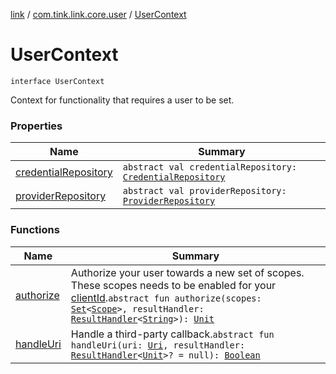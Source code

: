 [link](../../index.md) / [com.tink.link.core.user](../index.md) / [UserContext](./index.md)

# UserContext

`interface UserContext`

Context for functionality that requires a user to be set.

### Properties

| Name | Summary |
|---|---|
| [credentialRepository](credential-repository.md) | `abstract val credentialRepository: `[`CredentialRepository`](../../com.tink.link.core.credentials/-credential-repository/index.md) |
| [providerRepository](provider-repository.md) | `abstract val providerRepository: `[`ProviderRepository`](../../com.tink.core.provider/-provider-repository/index.md) |

### Functions

| Name | Summary |
|---|---|
| [authorize](authorize.md) | Authorize your user towards a new set of scopes. These scopes needs to be enabled for your [clientId](../../com.tink.service.network/-tink-configuration/o-auth-client-id.md).`abstract fun authorize(scopes: `[`Set`](https://kotlinlang.org/api/latest/jvm/stdlib/kotlin.collections/-set/index.html)`<`[`Scope`](../../com.tink.service.authorization/-scope/index.md)`>, resultHandler: `[`ResultHandler`](../../com.tink.service.handler/-result-handler/index.md)`<`[`String`](https://kotlinlang.org/api/latest/jvm/stdlib/kotlin/-string/index.html)`>): `[`Unit`](https://kotlinlang.org/api/latest/jvm/stdlib/kotlin/-unit/index.html) |
| [handleUri](handle-uri.md) | Handle a third-party callback.`abstract fun handleUri(uri: `[`Uri`](https://developer.android.com/reference/android/net/Uri.html)`, resultHandler: `[`ResultHandler`](../../com.tink.service.handler/-result-handler/index.md)`<`[`Unit`](https://kotlinlang.org/api/latest/jvm/stdlib/kotlin/-unit/index.html)`>? = null): `[`Boolean`](https://kotlinlang.org/api/latest/jvm/stdlib/kotlin/-boolean/index.html) |
